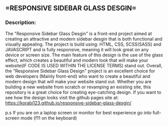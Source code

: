 =RESPONSIVE SIDEBAR GLASS DESGIN=
---------------------------

<h3>Description: </h3>

The "Responsive Sidebar Glass Desgin" is a front-end project aimed at creating an attractive and modern sidebar desgin that is both functional and visually appealing.
The project is build using: HTML, CSS, SCSS(SASS) and JAVASCRIPT and is fully responsive, meaning it will look great on any device or screen size. The main feature of this design is the use of the glass effect, which creates a beautiful and modern look that will make your website(IF CODE IS USED WITHIN THE LICENSE TERMS) stand out.
Overall, the "Responsive Sidebar Glass Design" project is an excellent choice for web developers (Mainly front-end) who want to create a beautiful and modern design that will make your website stand out. Whether you are building a new website from scratch or revamping an existing site, this repository is a great choice for creating eye-catching design.
If you want to see how the design looks visit the github pages site at: https://korabi123.github.io/responsive-sidebar-glass-desgin/

p.s If you are on a laptop screen or monitor for best experience go into full-screen mode (f11 on the keyboard)
